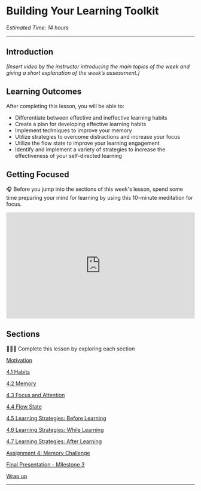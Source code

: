 # Building Your Learning Toolkit

E*stimated Time: 14 hours*

---

## Introduction

*[Insert video by the instructor introducing the main topics of the week and giving a short explanation of the week’s assessment.]*

## **Learning Outcomes**

After completing this lesson, you will be able to:

- Differentiate between effective and ineffective learning habits
- Create a plan for developing effective learning habits
- Implement techniques to improve your memory
- Utilize strategies to overcome distractions and increase your focus
- Utilize the flow state to improve your learning engagement
- Identify and implement a variety of strategies to increase the effectiveness of your self-directed learning

## Getting Focused

<aside>


🎧 Before you jump into the sections of this week's lesson, spend some time preparing your mind for learning by using this 10-minute meditation for focus.

</aside>

<div style="position: relative; padding-bottom: 56.25%; height: 0;"><iframe src="https://www.youtube.com/embed/MtmrmEp40C8" title="YouTube video player" frameborder="0" allow="accelerometer; autoplay; clipboard-write; encrypted-media; gyroscope; picture-in-picture" allowfullscreen style="position: absolute; top: 0; left: 0; width: 100%; height: 100%;"></iframe></div>

## Sections

<aside>


👩🏿‍🏫 Complete this lesson by exploring each section

</aside>

[Motivation](/optimizing-your-learning/building-your-learning-toolkit/motivation.md)

[4.1 Habits](/optimizing-your-learning/building-your-learning-toolkit/habits.md)

[4.2 Memory](/optimizing-your-learning/building-your-learning-toolkit/memory.md)

[4.3 Focus and Attention](/optimizing-your-learning/building-your-learning-toolkit/focus-and-attention.md)

[4.4 Flow State](/optimizing-your-learning/building-your-learning-toolkit/flow-state.md)

[4.5 Learning Strategies: Before Learning](/optimizing-your-learning/building-your-learning-toolkit/learning-strategies-before-learning.md)

[4.6 Learning Strategies: While Learning](/optimizing-your-learning/building-your-learning-toolkit/learning-strategies-while-learning.md)

[4.7 Learning Strategies: After Learning](/optimizing-your-learning/building-your-learning-toolkit/learning-strategies-after-learning.md)

[Assignment 4: Memory Challenge](/optimizing-your-learning/building-your-learning-toolkit/assignment-4-memory-challenge.md)

[Final Presentation - Milestone 3](/optimizing-your-learning/building-your-learning-toolkit/final-presentation-milestone-3.md)

[Wrap up](/optimizing-your-learning/building-your-learning-toolkit/wrap-up.md)

---
